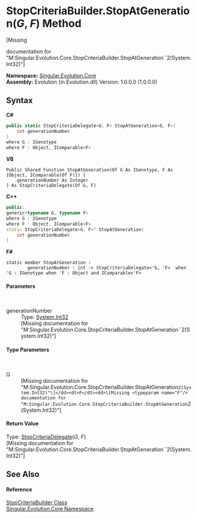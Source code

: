 # StopCriteriaBuilder.StopAtGeneration(*G*, *F*) Method 
 

\[Missing <summary> documentation for "M:Singular.Evolution.Core.StopCriteriaBuilder.StopAtGeneration``2(System.Int32)"\]

**Namespace:**&nbsp;<a href="7a43d210-bf66-e44d-0f97-e9e0fe26b1b8">Singular.Evolution.Core</a><br />**Assembly:**&nbsp;Evolution (in Evolution.dll) Version: 1.0.0.0 (1.0.0.0)

## Syntax

**C#**<br />
``` C#
public static StopCriteriaDelegate<G, F> StopAtGeneration<G, F>(
	int generationNumber
)
where G : IGenotype
where F : Object, IComparable<F>

```

**VB**<br />
``` VB
Public Shared Function StopAtGeneration(Of G As IGenotype, F As {Object, IComparable(Of F)}) ( 
	generationNumber As Integer
) As StopCriteriaDelegate(Of G, F)
```

**C++**<br />
``` C++
public:
generic<typename G, typename F>
where G : IGenotype
where F : Object, IComparable<F>
static StopCriteriaDelegate<G, F>^ StopAtGeneration(
	int generationNumber
)
```

**F#**<br />
``` F#
static member StopAtGeneration : 
        generationNumber : int -> StopCriteriaDelegate<'G, 'F>  when 'G : IGenotype when 'F : Object and IComparable<'F>

```


#### Parameters
&nbsp;<dl><dt>generationNumber</dt><dd>Type: <a href="http://msdn2.microsoft.com/en-us/library/td2s409d" target="_blank">System.Int32</a><br />\[Missing <param name="generationNumber"/> documentation for "M:Singular.Evolution.Core.StopCriteriaBuilder.StopAtGeneration``2(System.Int32)"\]</dd></dl>

#### Type Parameters
&nbsp;<dl><dt>G</dt><dd>\[Missing <typeparam name="G"/> documentation for "M:Singular.Evolution.Core.StopCriteriaBuilder.StopAtGeneration``2(System.Int32)"\]</dd><dt>F</dt><dd>\[Missing <typeparam name="F"/> documentation for "M:Singular.Evolution.Core.StopCriteriaBuilder.StopAtGeneration``2(System.Int32)"\]</dd></dl>

#### Return Value
Type: <a href="670fc923-8183-ea3d-535e-12540892cc62">StopCriteriaDelegate</a>(*G*, *F*)<br />\[Missing <returns> documentation for "M:Singular.Evolution.Core.StopCriteriaBuilder.StopAtGeneration``2(System.Int32)"\]

## See Also


#### Reference
<a href="23e8b3ae-642e-6350-768e-577acfb24521">StopCriteriaBuilder Class</a><br /><a href="7a43d210-bf66-e44d-0f97-e9e0fe26b1b8">Singular.Evolution.Core Namespace</a><br />